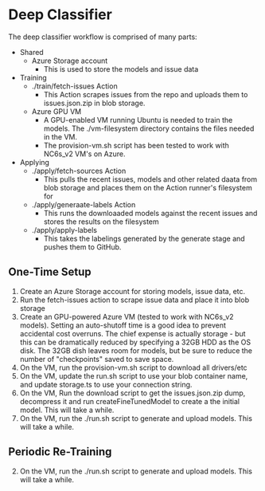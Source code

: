 # Deep Classifier

The deep classifier workflow is comprised of many parts:

- Shared
  - Azure Storage account
    - This is used to store the models and issue data
- Training
  - ./train/fetch-issues Action
    - This Action scrapes issues from the repo and uploads them to issues.json.zip in blob storage.
  - Azure GPU VM
    - A GPU-enabled VM running Ubuntu is needed to train the models. The ./vm-filesystem directory contains the files needed in the VM.
    - The provision-vm.sh script has been tested to work with NC6s_v2 VM's on Azure.
- Applying
  - ./apply/fetch-sources Action
    - This pulls the recent issues, models and other related daata from blob storage and places them on the Action runner's filesystem for
  - ./apply/generaate-labels Action
    - This runs the downloaaded models against the recent issues and stores the results on the filesystem
  - ./apply/apply-labels
    - This takes the labelings generated by the generate stage and pushes them to GitHub.


## One-Time Setup
1. Create an Azure Storage account for storing models, issue data, etc.
1. Run the fetch-issues action to scrape issue data and place it into blob storage
2. Create an GPU-powered Azure VM (tested to work with NC6s_v2 models). Setting an auto-shutoff time is a good idea to prevent accidental cost overruns. The chief expense is actually storage - but this can be dramatically reduced by specifying a 32GB HDD as the OS disk. The 32GB dish leaves room for models, but be sure to reduce the number of "checkpoints" saved to save space.
3. On the VM, run the provision-vm.sh script to download all drivers/etc
4. On the VM, update the run.sh script to use your blob container name, and update storage.ts to use your connection string.
5. On the VM, Run the download script to get the issues.json.zip dump, decompress it and run createFineTunedModel to create a the initial model. This will take a while.
6. On the VM, run the ./run.sh script to generate and upload models. This will take a while.


## Periodic Re-Training
2. On the VM, run the ./run.sh script to generate and upload models. This will take a while.